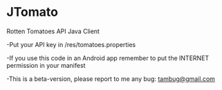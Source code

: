 JTomato
=======

Rotten Tomatoes API Java Client 

-Put your API key in /res/tomatoes.properties

-If you use this code in an Android app remember to put the INTERNET permission in your manifest

-This is a beta-version, please report to me any bug: tambug@gmail.com

